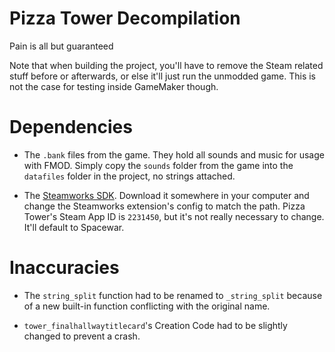 # Pizza Tower Decompilation
Pain is all but guaranteed

Note that when building the project, you'll have to remove the Steam related stuff before or afterwards,
or else it'll just run the unmodded game. This is not the case for testing inside GameMaker though.

# Dependencies
- The `.bank` files from the game. They hold all sounds and music for usage with FMOD.
Simply copy the `sounds` folder from the game into the `datafiles` folder in the project,
no strings attached.

- The [Steamworks SDK](https://partner.steamgames.com/downloads/steamworks_sdk.zip).
Download it somewhere in your computer and change the Steamworks extension's config to match the path. Pizza Tower's Steam App ID is `2231450`, but it's not really necessary to change. It'll default to Spacewar.

# Inaccuracies
- The `string_split` function had to be renamed to `_string_split` because of a new built-in
function conflicting with the original name.

- `tower_finalhallwaytitlecard`'s Creation Code had to be slightly changed to prevent a crash.